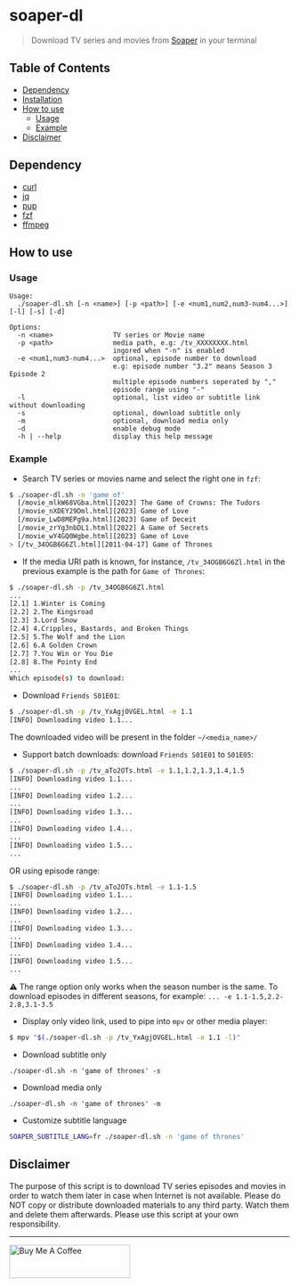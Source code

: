 # soaper-dl

> Download TV series and movies from [Soaper](https://soaper.tv/) in your terminal

## Table of Contents

- [Dependency](#dependency)
- [Installation](#installation)
- [How to use](#how-to-use)
  - [Usage](#usage)
  - [Example](#example)
- [Disclaimer](#disclaimer)

## Dependency

- [curl](https://curl.haxx.se/download.html)
- [jq](https://stedolan.github.io/jq/)
- [pup](https://github.com/EricChiang/pup)
- [fzf](https://github.com/junegunn/fzf)
- [ffmpeg](https://ffmpeg.org/download.html)

## How to use

### Usage

```
Usage:
  ./soaper-dl.sh [-n <name>] [-p <path>] [-e <num1,num2,num3-num4...>] [-l] [-s] [-d]

Options:
  -n <name>               TV series or Movie name
  -p <path>               media path, e.g: /tv_XXXXXXXX.html
                          ingored when "-n" is enabled
  -e <num1,num3-num4...>  optional, episode number to download
                          e.g: episode number "3.2" means Season 3 Episode 2
                          multiple episode numbers seperated by ","
                          episode range using "-"
  -l                      optional, list video or subtitle link without downloading
  -s                      optional, download subtitle only
  -m                      optional, download media only
  -d                      enable debug mode
  -h | --help             display this help message
```

### Example

- Search TV series or movies name and select the right one in `fzf`:

```bash
$ ./soaper-dl.sh -n 'game of'
  [/movie_mlkW68VGba.html][2023] The Game of Crowns: The Tudors
  [/movie_nXDEY29Dml.html][2023] Game of Love
  [/movie_LwD8MEPg9a.html][2023] Game of Deceit
  [/movie_zrYg3nbDL1.html][2022] A Game of Secrets
  [/movie_wY4GQ0Wgbe.html][2023] Game of Love
> [/tv_34OGB6G6Zl.html][2011-04-17] Game of Thrones
```

- If the media URI path is known, for instance, `/tv_34OGB6G6Zl.html` in the previous example is the path for `Game of Thrones`:

```bash
$ ./soaper-dl.sh -p /tv_34OGB6G6Zl.html
...
[2.1] 1.Winter is Coming
[2.2] 2.The Kingsroad
[2.3] 3.Lord Snow
[2.4] 4.Cripples, Bastards, and Broken Things
[2.5] 5.The Wolf and the Lion
[2.6] 6.A Golden Crown
[2.7] 7.You Win or You Die
[2.8] 8.The Pointy End
...
Which episode(s) to download:
```

- Download `Friends S01E01`:

```bash
$ ./soaper-dl.sh -p /tv_YxAgjOVGEL.html -e 1.1
[INFO] Downloading video 1.1...
```

The downloaded video will be present in the folder `~/<media_name>/`

- Support batch downloads: download `Friends S01E01` to `S01E05`:

```bash
$ ./soaper-dl.sh -p /tv_aTo2OTs.html -e 1.1,1.2,1.3,1.4,1.5
[INFO] Downloading video 1.1...
...
[INFO] Downloading video 1.2...
...
[INFO] Downloading video 1.3...
...
[INFO] Downloading video 1.4...
...
[INFO] Downloading video 1.5...
...
```

OR using episode range:

```bash
$ ./soaper-dl.sh -p /tv_aTo2OTs.html -e 1.1-1.5
[INFO] Downloading video 1.1...
...
[INFO] Downloading video 1.2...
...
[INFO] Downloading video 1.3...
...
[INFO] Downloading video 1.4...
...
[INFO] Downloading video 1.5...
...
```

:warning: The range option only works when the season number is the same. To download episodes in different seasons, for example: `... -e 1.1-1.5,2.2-2.8,3.1-3.5`

- Display only video link, used to pipe into `mpv` or other media player:

```bash
$ mpv "$(./soaper-dl.sh -p /tv_YxAgjOVGEL.html -e 1.1 -l)"
```

- Download subtitle only

```
./soaper-dl.sh -n 'game of thrones' -s
```

- Download media only

```
./soaper-dl.sh -n 'game of thrones' -m
```

- Customize subtitle language

```bash
SOAPER_SUBTITLE_LANG=fr ./soaper-dl.sh -n 'game of thrones'
```

## Disclaimer

The purpose of this script is to download TV series episodes and movies in order to watch them later in case when Internet is not available. Please do NOT copy or distribute downloaded materials to any third party. Watch them and delete them afterwards. Please use this script at your own responsibility.

---

<a href="https://www.buymeacoffee.com/kevcui" target="_blank"><img src="https://cdn.buymeacoffee.com/buttons/v2/default-orange.png" alt="Buy Me A Coffee" height="60px" width="217px"></a>